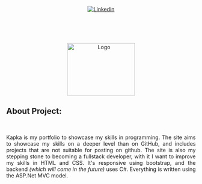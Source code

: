 <div id="top"></div>




<!-- PROJECT SHIELDS -->
<!--
*** I'm using markdown "reference style" links for readability.
*** Reference links are enclosed in brackets [ ] instead of parentheses ( ).
*** See the bottom of this document for the declaration of the reference variables
*** for contributors-url, forks-url, etc. This is an optional, concise syntax you may use.
*** https://www.markdownguide.org/basic-syntax/#reference-style-links
-->

<p align="center">
  <a href="https://www.linkedin.com/in/kamil-p-kaszuba/"><img src="https://img.shields.io/badge/Linkedin-302f2c?style=for-the-badge&logo=Linkedin&logoColor=blue" alt="Linkedin">
  </a>
</p>

<br/>
<br/>
<br/>




<!-- PROJECT LOGO -->
<br />
<div align="center">
  <a href="https://github.com/Mileek/KaPKa-Portfolio">
    <img src="https://user-images.githubusercontent.com/95537833/161287553-2eab53ab-3f1f-4760-8330-19e487846e21.png" alt="Logo" width="180" height="140">
  </a>
</div>
  <h2>About Project:</h2></br>
  <p align="justify"> Kapka is my portfolio to showcase my skills in programming. The site aims to showcase my skills on a deeper level than on GitHub, and includes projects that are not suitable for posting on github. The site is also my stepping stone to becoming a fullstack developer, with it I want to improve my skills in HTML and CSS. It's responsive using bootstrap, and the backend <i>(which will come in the future)</i> uses C#. Everything is written using the ASP.Net MVC model.</p>
  


<!-- MARKDOWN LINKS & IMAGES -->
<!-- https://www.markdownguide.org/basic-syntax/#reference-style-links -->
[contributors-shield]: https://img.shields.io/github/contributors/othneildrew/Best-README-Template.svg?style=for-the-badge
[contributors-url]: https://github.com/othneildrew/Best-README-Template/graphs/contributors
[forks-shield]: https://img.shields.io/github/forks/othneildrew/Best-README-Template.svg?style=for-the-badge
[forks-url]: https://github.com/othneildrew/Best-README-Template/network/members
[stars-shield]: https://img.shields.io/github/stars/othneildrew/Best-README-Template.svg?style=for-the-badge
[stars-url]: https://github.com/othneildrew/Best-README-Template/stargazers
[issues-shield]: https://img.shields.io/github/issues/othneildrew/Best-README-Template.svg?style=for-the-badge
[issues-url]: https://github.com/othneildrew/Best-README-Template/issues
[license-shield]: https://img.shields.io/github/license/othneildrew/Best-README-Template.svg?style=for-the-badge
[license-url]: https://github.com/othneildrew/Best-README-Template/blob/master/LICENSE.txt
[linkedin-shield]: https://img.shields.io/badge/-LinkedIn-black.svg?style=for-the-badge&logo=linkedin&colorB=555
[linkedin-url]: https://www.linkedin.com/in/kamil-p-kaszuba/
[product-screenshot]: images/screenshot.png
